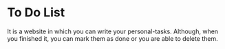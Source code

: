 # To Do List

It is a website in which you can write your personal-tasks. Although, when you finished it, you can mark them as done or you are able to delete them.
